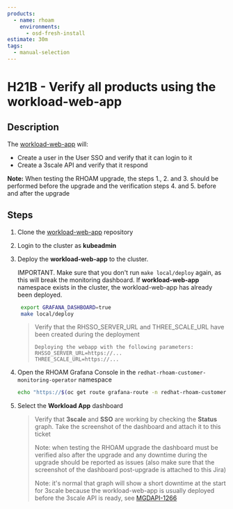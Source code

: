 ```yaml
---
products:
  - name: rhoam
    environments:
      - osd-fresh-install
estimate: 30m
tags:
  - manual-selection
---
```


# H21B - Verify all products using the workload-web-app

## Description

The [workload-web-app](https://github.com/integr8ly/workload-web-app) will:

- Create a user in the User SSO and verify that it can login to it
- Create a 3scale API and verify that it respond

**Note:** When testing the RHOAM upgrade, the steps 1., 2. and 3. should be performed before the upgrade and the verification steps 4. and 5. before and after the upgrade

## Steps

1. Clone the [workload-web-app](https://github.com/integr8ly/workload-web-app) repository

2. Login to the cluster as **kubeadmin**

3. Deploy the **workload-web-app** to the cluster.

   IMPORTANT. Make sure that you don't run `make local/deploy` again, as this will break the monitoring dashboard. If **workload-web-app** namespace exists in the cluster, the workload-web-app has already been deployed.

   ```bash
    export GRAFANA_DASHBOARD=true
    make local/deploy
   ```

   > Verify that the RHSSO_SERVER_URL and THREE_SCALE_URL have been created during the deployment
   >
   > ```
   > Deploying the webapp with the following parameters:
   > RHSSO_SERVER_URL=https://...
   > THREE_SCALE_URL=https://...
   > ```

4. Open the RHOAM Grafana Console in the `redhat-rhoam-customer-monitoring-operator` namespace

   ```bash
   echo "https://$(oc get route grafana-route -n redhat-rhoam-customer-monitoring-operator -o=jsonpath='{.spec.host}')"
   ```

5. Select the **Workload App** dashboard

   > Verify that **3scale** and **SSO** are working by checking the **Status** graph.
   > Take the screenshot of the dashboard and attach it to this ticket
   >
   > Note: when testing the RHOAM upgrade the dashboard must be verified also after the upgrade and any downtime during the upgrade should be reported as issues (also make sure that the screenshot of the dashboard post-upgrade is attached to this Jira)
   >
   > Note: it's normal that graph will show a short downtime at the start for 3scale because the workload-web-app is usually deployed before the 3scale API is ready, see [MGDAPI-1266](https://issues.redhat.com/browse/MGDAPI-1266)
